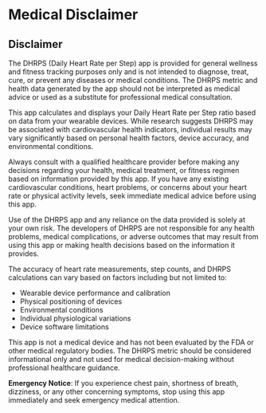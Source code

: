 # Medical Disclaimer

## Disclaimer

The DHRPS (Daily Heart Rate per Step) app is provided for general wellness and fitness tracking purposes only and is not intended to diagnose, treat, cure, or prevent any diseases or medical conditions. The DHRPS metric and health data generated by the app should not be interpreted as medical advice or used as a substitute for professional medical consultation.

This app calculates and displays your Daily Heart Rate per Step ratio based on data from your wearable devices. While research suggests DHRPS may be associated with cardiovascular health indicators, individual results may vary significantly based on personal health factors, device accuracy, and environmental conditions.

Always consult with a qualified healthcare provider before making any decisions regarding your health, medical treatment, or fitness regimen based on information provided by this app. If you have any existing cardiovascular conditions, heart problems, or concerns about your heart rate or physical activity levels, seek immediate medical advice before using this app.

Use of the DHRPS app and any reliance on the data provided is solely at your own risk. The developers of DHRPS are not responsible for any health problems, medical complications, or adverse outcomes that may result from using this app or making health decisions based on the information it provides.

The accuracy of heart rate measurements, step counts, and DHRPS calculations can vary based on factors including but not limited to:
- Wearable device performance and calibration
- Physical positioning of devices
- Environmental conditions
- Individual physiological variations
- Device software limitations

This app is not a medical device and has not been evaluated by the FDA or other medical regulatory bodies. The DHRPS metric should be considered informational only and not used for medical decision-making without professional healthcare guidance.

**Emergency Notice**: If you experience chest pain, shortness of breath, dizziness, or any other concerning symptoms, stop using this app immediately and seek emergency medical attention.